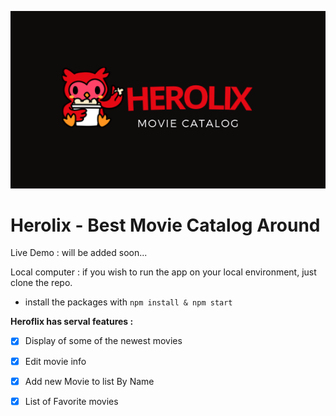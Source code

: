 
![alt text](https://github.com/danielgutin/Heroflix/blob/master/herolix-gh.png)

# Herolix - Best Movie Catalog Around

Live Demo : 
will be added soon...

Local computer : 
if you wish to run the app on your local environment, just clone the repo.
* install the packages with `npm install & npm start`


**Heroflix has serval features :**
- [x] Display of some of the newest movies
- [x] Edit movie info 
- [X] Add new Movie to list By Name
- [X] List of Favorite movies


